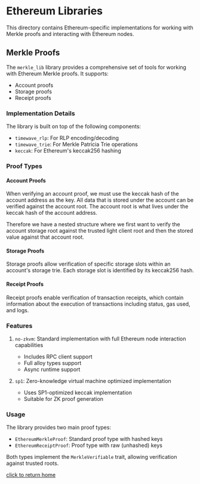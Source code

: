 # Ethereum Libraries

This directory contains Ethereum-specific implementations for working with Merkle proofs and interacting with Ethereum nodes.

## Merkle Proofs
The `merkle_lib` library provides a comprehensive set of tools for working with Ethereum Merkle proofs. It supports:

- Account proofs
- Storage proofs
- Receipt proofs

### Implementation Details

The library is built on top of the following components:
- `timewave_rlp`: For RLP encoding/decoding
- `timewave_trie`: For Merkle Patricia Trie operations
- `keccak`: For Ethereum's keccak256 hashing

### Proof Types

#### Account Proofs
When verifying an account proof, we must use the keccak hash of the account address as the key.
All data that is stored under the account can be verified against the account root.
The account root is what lives under the keccak hash of the account address.

Therefore we have a nested structure where we first want to verify the account storage root against the trusted
light client root and then the stored value against that account root.

#### Storage Proofs
Storage proofs allow verification of specific storage slots within an account's storage trie.
Each storage slot is identified by its keccak256 hash.

#### Receipt Proofs
Receipt proofs enable verification of transaction receipts, which contain information about the execution of transactions
including status, gas used, and logs.

### Features

1. `no-zkvm`: Standard implementation with full Ethereum node interaction capabilities
   - Includes RPC client support
   - Full alloy types support
   - Async runtime support

2. `sp1`: Zero-knowledge virtual machine optimized implementation
   - Uses SP1-optimized keccak implementation
   - Suitable for ZK proof generation

### Usage

The library provides two main proof types:
- `EthereumMerkleProof`: Standard proof type with hashed keys
- `EthereumReceiptProof`: Proof type with raw (unhashed) keys

Both types implement the `MerkleVerifiable` trait, allowing verification against trusted roots.

[click to return home](../../README.md)